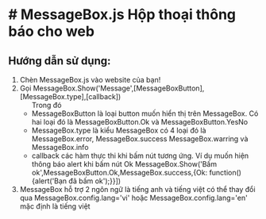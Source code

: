 <meta charset="UTF_8">
<h1># MessageBox.js
Hộp thoại thông báo cho web</h1>
<h2>Hướng dẫn sử dụng:</h1>
<ol>
<li>Chèn MessageBox.js vào website của bạn!</li>
<li>Gọi MessageBox.Show('Message',[MessageBoxButton],[MessageBox.type],[callback])
	<ul>Trong đó
		<li>MessageBoxButton là loại button muốn hiển thị trên MessageBox. Có hai loại đó là MessageBoxButton.Ok và MessageBoxButton.YesNo</li>
		<li>MessageBox.type là kiểu MessageBox có 4 loại đó là MessageBox.error, MessageBox.success MessageBox.warring và MessageBox.info</li>
		<li>callback các hàm thực thi khi bấm nút tương ứng.
		Ví dụ muốn hiện thông báo alert khi bấm nút Ok MessageBox.Show('Bấm ok',MessageBoxButton.Ok,MessageBox.success,{Ok: function(){alert('Bạn đã bấm ok');}}])</li>
	</ul>
</li>
<li>MessageBox hỗ trợ 2 ngôn ngữ là tiếng anh và tiếng việt có thể thay đổi qua MessageBox.config.lang='vi' hoặc MessageBox.config.lang='en' mặc định là tiếng việt</li>
</ol>